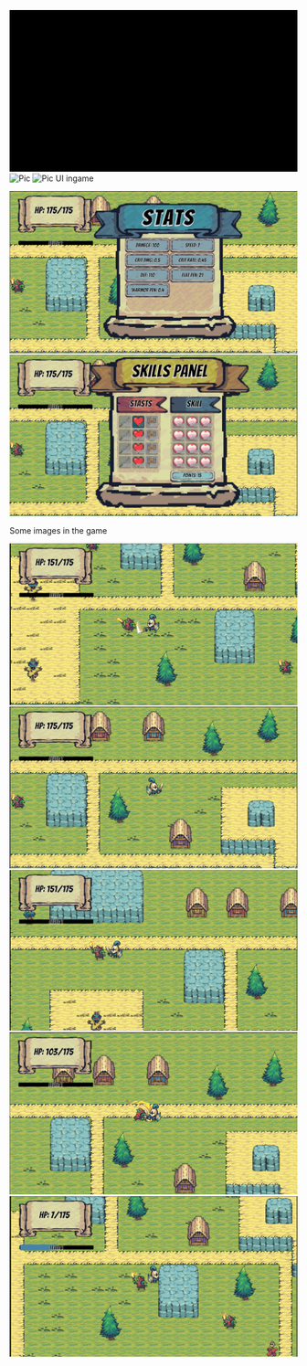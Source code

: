 
![Pic](Assets/Pic/Gif1.gif)
![Pic](Assets/Pic/Gif2.gif)
![Pic](Assets/Pic/Gif4.gif)
UI ingame

![Pic](Assets/Pic/Pic2.png)
![Pic](Assets/Pic/Pic3.png)


Some images in the game

![Pic](Assets/Pic/Pic1.png)
![Pic](Assets/Pic/Pic4.png)
![Pic](Assets/Pic/Pic5.png)
![Pic](Assets/Pic/Pic6.png)
![Pic](Assets/Pic/Pic7.png)


